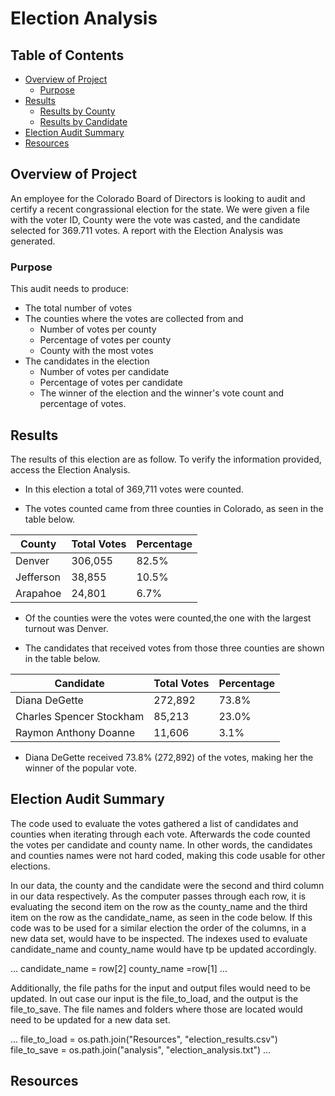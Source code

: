 # Election Analysis

## Table of Contents
- [Overview of Project](#OverviewProject)
  * [Purpose](#purpose)
- [Results](#Results)
  * [Results by County](#countyresults)
  * [Results by Candidate](#candidateresults)
- [Election Audit Summary](#Summary)
- [Resources](#Resources)

 
## <a name="OverviewProject"></a>Overview of Project

An employee for the Colorado Board of Directors is looking to audit and certify a recent congrassional election for the state. We were given a file with the voter ID, County were the vote was casted, and the candidate selected for 369.711 votes. A report with the Election Analysis was generated.   

### <a name="purpose"></a>Purpose

This audit needs to produce:
- The total number of votes
- The counties where the votes are collected from and 
  * Number of votes per county
  * Percentage of votes per county
  * County with the most votes
- The candidates in the election 
  * Number of votes per candidate
  * Percentage of votes per candidate
  * The winner of the election and the winner's vote count and percentage of votes. 
  
## <a name="Results"></a>Results

The results of this election are as follow. To verify the information provided, access the Election Analysis. 

* In this election a total of 369,711 votes were counted.  

* The votes counted came from three counties in Colorado, as seen in the table below. 

**County**|**Total Votes**|**Percentage**|
 --- |---|---|
 Denver    | 306,055       | 82.5%        |
 Jefferson | 38,855        | 10.5%        |
 Arapahoe  | 24,801        | 6.7%         |
 
* Of the counties were the votes were counted,the one with the largest turnout was Denver.  

* The candidates that received votes from those three counties are shown in the table below. 

**Candidate**|**Total Votes**|**Percentage**|
 --- |---|---|
 Diana DeGette            | 272,892       | 73.8%        |
 Charles Spencer Stockham | 85,213        | 23.0%        |
 Raymon Anthony Doanne    | 11,606        | 3.1%         |

* Diana DeGette received 73.8% (272,892) of the votes, making her the winner of the popular vote. 

## <a name="Summary"></a>Election Audit Summary

The code used to evaluate the votes gathered a list of candidates and counties when iterating through each vote. Afterwards the code counted the votes per candidate and county name. In other words, the candidates and counties names were not hard coded, making this code usable for other elections. 

In our data, the county and the candidate were the second and third column in our data respectively. As the computer passes through each row, it is evaluating the second item on the row as the county_name and the third item on the row as the candidate_name, as seen in the code below.  If this code was to be used for a similar election the order of the columns, in a new data set, would have to be inspected. The indexes used to evaluate candidate_name and county_name would have tp be updated accordingly. 

...
 candidate_name = row[2]
 county_name =row[1]
...

Additionally, the file paths for the input and output files would need to be updated. In out case our input is the file_to_load, and the output is the file_to_save. The file names and folders where those are located would need to be updated for a new data set.  

...
file_to_load = os.path.join("Resources", "election_results.csv")
file_to_save = os.path.join("analysis", "election_analysis.txt")
...

## <a name="Resources"></a>Resources
